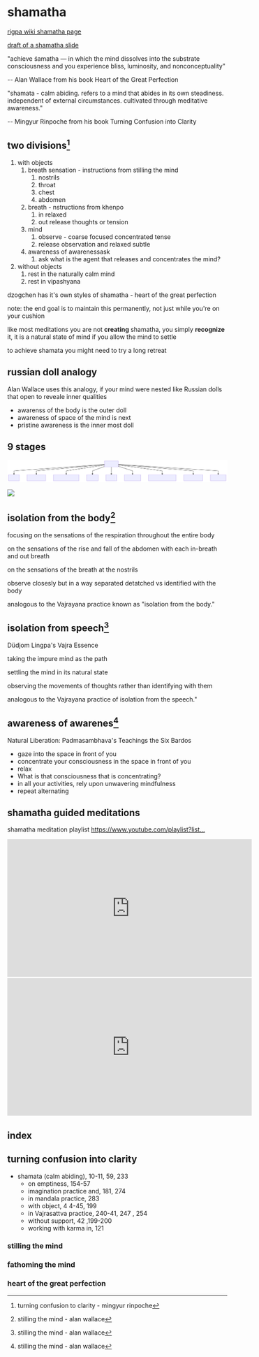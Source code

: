 # shamatha 

[rigpa wiki shamatha page](https://www.rigpawiki.org/index.php?title=Shamatha)

[draft of a shamatha slide](shamatha.html)

"achieve śamatha — in which the mind dissolves into the substrate consciousness and you experience bliss, luminosity, and nonconceptuality" 

-- Alan Wallace from his book Heart of the Great Perfection

"shamata - calm abiding. refers to a mind that abides in its own steadiness. independent of external circumstances. cultivated through meditative awareness." 

-- Mingyur Rinpoche from his book Turning Confusion into Clarity 

## two divisions[^1] 

1. with objects
	1. breath sensation - instructions from stilling the mind 
		1. nostrils
		1. throat
		1. chest
		1. abdomen
	1. breath - nstructions from khenpo
		1. in relaxed	
		1. out release thoughts or tension	
	1. mind
		1. observe - coarse focused concentrated tense
		1. release observation and relaxed subtle
	1. awareness of awarenessask 
		1. ask what is the agent that releases and concentrates the mind?
1. without objects
	1. rest in the naturally calm mind
	1. rest in vipashyana


dzogchen has it's own styles of shamatha - heart of the great perfection


note: the end goal is to maintain this permanently, not just while you're on your cushion

like most meditations you are not **creating** shamatha, you simply **recognize** it, it is a natural state of mind if you allow the mind to settle

to achieve shamata you might need to try a long retreat

## russian doll analogy

Alan Wallace uses this analogy, if your mind were nested like Russian dolls that open to reveale inner qualities

* awarenss of the body is the outer doll
* awareness of space of the mind is next
* pristine awareness is the inner most doll

## 9 stages

![](shamatha.svg)

![](https://www.rigpawiki.org/images/2/2b/Shamatha_Diagram_small.jpg)

## isolation from the body[^2]

focusing on the sensations of the respiration throughout the entire body

on the sensations of the rise and fall of the abdomen with each in-breath and out breath 

on the sensations of the breath at the nostrils

observe closesly but in a way separated detatched vs identified with the body

analogous to the Vajrayana practice known as "isolation from the body."

## isolation from speech[^2]

Düdjom Lingpa's Vajra Essence

taking the impure mind as the path

settling the mind in its natural state

observing the movements of thoughts rather than identifying with them

analogous to the Vajrayana practice of isolation from the speech."

## awareness of awarenes[^2]

Natural Liberation: Padmasambhava's Teachings the Six Bardos

* gaze into the space in front of you
* concentrate your consciousness in the space in front of you
* relax 
* What is that consciousness that is concentrating?
* in all your activities, rely upon unwavering mindfulness
* repeat alternating

## shamatha guided meditations

shamatha meditation playlist <https://www.youtube.com/playlist?list...>

<iframe width="560" height="315" src="https://www.youtube.com/embed/7Xyikn0_IWU" frameborder="0" allow="accelerometer; autoplay; clipboard-write; encrypted-media; gyroscope; picture-in-picture" allowfullscreen></iframe>

<iframe width="560" height="315" src="https://www.youtube.com/embed/videoseries?list=PLxT_zr-mrvxKHvyGI7onvx355UUJ6avtZ" frameborder="0" allow="accelerometer; autoplay; clipboard-write; encrypted-media; gyroscope; picture-in-picture" allowfullscreen></iframe>


## index

## turning confusion into clarity

* shamata (calm abiding), 10-11, 59, 233
	* on emptiness, 154-57
	* imagination practice and, 181, 274
	* in mandala practice, 283 
	* with object, 4 4-45, 199
	* in Vajrasattva practice, 240-41, 247 , 254
	* without support, 42 ,199-200
	* working with karma in, 121

### stilling the mind

### fathoming the mind

### heart of the great perfection 

[^1]:turning confusion to clarity - mingyur rinpoche
[^2]:stilling the mind - alan wallace 
